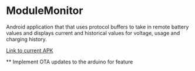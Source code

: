 # ModuleMonitor
Android application that that uses protocol buffers to take in remote battery values and displays current and historical values for voltage, usage and charging history.

[Link to current APK ](https://github.com/ahrenswett/ModuleMonitor/blob/main/ModMon/release/ModMon-release.apk)

** Implement OTA updates to the arduino for feature 

